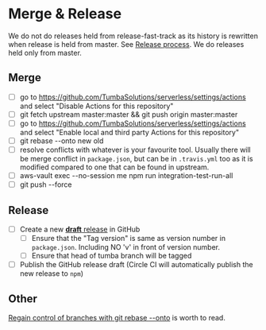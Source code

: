 # Merge & Release
We do not do releases held from release-fast-track as its history is rewritten when release is held from master. See [Release process](https://github.com/serverless/serverless/blob/master/RELEASE_PROCESS.md). We do releases held only from master.
## Merge
- [ ] go to https://github.com/TumbaSolutions/serverless/settings/actions and select "Disable Actions for this repository"
- [ ] git fetch upstream master:master && git push origin master:master
- [ ] go to https://github.com/TumbaSolutions/serverless/settings/actions and select "Enable local and third party Actions for this repository"
- [ ] git rebase --onto new old
- [ ] resolve conflicts with whatever is your favourite tool. Usually there will be merge conflict in  `package.json`, but can be in `.travis.yml` too as it is modified compared to one that can be found in upstream.
- [ ] aws-vault exec --no-session me npm run integration-test-run-all
- [ ] git push --force
## Release
- [ ] Create a new [**draft** release](https://github.com/TumbaSolutions/serverless/releases/new) in GitHub
  - [ ] Ensure that the "Tag version" is same as version number in `package.json`. Including NO 'v' in front of version number.
  - [ ] Ensure that head of tumba branch will be tagged
- [ ] Publish the GitHub release draft (Circle CI will automatically publish the new release to `npm`)

## Other
[Regain control of branches with git rebase --onto](https://dev.to/drews256/regain-control-of-branches-with-git-rebase-onto-3075) is worth to read.